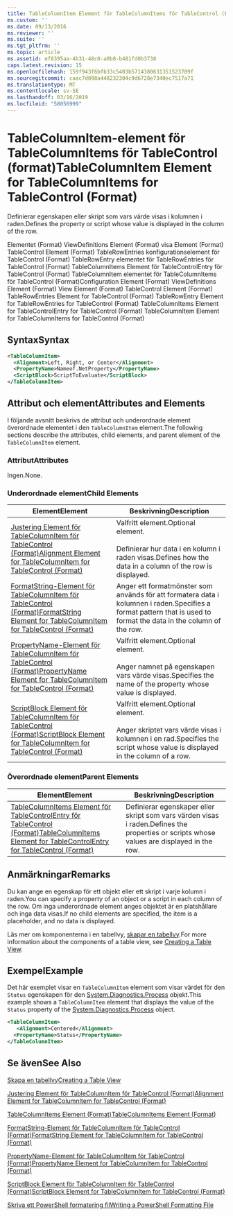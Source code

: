 ```yaml
---
title: TableColumnItem Element för TableColumnItems för TableControl (Format) | Microsoft Docs
ms.custom: ''
ms.date: 09/13/2016
ms.reviewer: ''
ms.suite: ''
ms.tgt_pltfrm: ''
ms.topic: article
ms.assetid: ef8395aa-4b31-48c0-a0b8-b481fd0b3738
caps.latest.revision: 15
ms.openlocfilehash: 159f943f6bfb33c5403b5714380631351523789f
ms.sourcegitcommit: caac7d098a448232304c9d6728e7340ec7517a71
ms.translationtype: MT
ms.contentlocale: sv-SE
ms.lasthandoff: 03/16/2019
ms.locfileid: "58056999"
---
```

# <a name="tablecolumnitem-element-for-tablecolumnitems-for-tablecontrol-format"></a><span data-ttu-id="c7ef2-102">TableColumnItem-element för TableColumnItems för TableControl (format)</span><span class="sxs-lookup"><span data-stu-id="c7ef2-102">TableColumnItem Element for TableColumnItems for TableControl (Format)</span></span>

<span data-ttu-id="c7ef2-103">Definierar egenskapen eller skript som vars värde visas i kolumnen i raden.</span><span class="sxs-lookup"><span data-stu-id="c7ef2-103">Defines the property or script whose value is displayed in the column of the row.</span></span>

<span data-ttu-id="c7ef2-104">Elementet (Format) ViewDefinitions Element (Format) visa Element (Format) TableControl Element (Format) TableRowEntries konfigurationselement för TableControl (Format) TableRowEntry elementet för TableRowEntries för TableControl (Format) TableColumnItems Element för TableControlEntry för TableControl (Format) TableColumnItem elementet för TableColumnItems för TableControl (Format)</span><span class="sxs-lookup"><span data-stu-id="c7ef2-104">Configuration Element (Format) ViewDefinitions Element (Format) View Element (Format) TableControl Element (Format) TableRowEntries Element for TableControl (Format) TableRowEntry Element for TableRowEntries for TableControl (Format) TableColumnItems Element for TableControlEntry for TableControl (Format) TableColumnItem Element for TableColumnItems for TableControl (Format)</span></span>

## <a name="syntax"></a><span data-ttu-id="c7ef2-105">Syntax</span><span class="sxs-lookup"><span data-stu-id="c7ef2-105">Syntax</span></span>

```xml
<TableColumnItem>
  <Alignment>Left, Right, or Center</Alignment>
  <PropertyName>Nameof.NetProperty</PropertyName>
  <ScriptBlock>ScriptToEvaluate</ScriptBlock>
</TableColumnItem>
```

## <a name="attributes-and-elements"></a><span data-ttu-id="c7ef2-106">Attribut och element</span><span class="sxs-lookup"><span data-stu-id="c7ef2-106">Attributes and Elements</span></span>

<span data-ttu-id="c7ef2-107">I följande avsnitt beskrivs de attribut och underordnade element överordnade elementet i den `TableColumnItem` element.</span><span class="sxs-lookup"><span data-stu-id="c7ef2-107">The following sections describe the attributes, child elements, and parent element of the `TableColumnItem` element.</span></span>

### <a name="attributes"></a><span data-ttu-id="c7ef2-108">Attribut</span><span class="sxs-lookup"><span data-stu-id="c7ef2-108">Attributes</span></span>

<span data-ttu-id="c7ef2-109">Ingen.</span><span class="sxs-lookup"><span data-stu-id="c7ef2-109">None.</span></span>

### <a name="child-elements"></a><span data-ttu-id="c7ef2-110">Underordnade element</span><span class="sxs-lookup"><span data-stu-id="c7ef2-110">Child Elements</span></span>

|<span data-ttu-id="c7ef2-111">Element</span><span class="sxs-lookup"><span data-stu-id="c7ef2-111">Element</span></span>|<span data-ttu-id="c7ef2-112">Beskrivning</span><span class="sxs-lookup"><span data-stu-id="c7ef2-112">Description</span></span>|
|-------------|-----------------|
|[<span data-ttu-id="c7ef2-113">Justering Element för TableColumnItem för TableControl (Format)</span><span class="sxs-lookup"><span data-stu-id="c7ef2-113">Alignment Element for TableColumnItem for TableControl (Format)</span></span>](./alignment-element-for-tablecolumnitem-for-tablecontrol-format.md)|<span data-ttu-id="c7ef2-114">Valfritt element.</span><span class="sxs-lookup"><span data-stu-id="c7ef2-114">Optional element.</span></span><br /><br /> <span data-ttu-id="c7ef2-115">Definierar hur data i en kolumn i raden visas.</span><span class="sxs-lookup"><span data-stu-id="c7ef2-115">Defines how the data in a column of the row is displayed.</span></span>|
|[<span data-ttu-id="c7ef2-116">FormatString-Element för TableColumnItem för TableControl (Format)</span><span class="sxs-lookup"><span data-stu-id="c7ef2-116">FormatString Element for TableColumnItem for TableControl (Format)</span></span>](./formatstring-element-for-tablecolumnitem-for-tablecontrol-format.md)|<span data-ttu-id="c7ef2-117">Anger ett formatmönster som används för att formatera data i kolumnen i raden.</span><span class="sxs-lookup"><span data-stu-id="c7ef2-117">Specifies a format pattern that is used to format the data in the column of the row.</span></span>|
|[<span data-ttu-id="c7ef2-118">PropertyName-Element för TableColumnItem för TableControl (Format)</span><span class="sxs-lookup"><span data-stu-id="c7ef2-118">PropertyName Element for TableColumnItem for TableControl (Format)</span></span>](./propertyname-element-for-tablecolumnitem-for-tablecontrol-format.md)|<span data-ttu-id="c7ef2-119">Valfritt element.</span><span class="sxs-lookup"><span data-stu-id="c7ef2-119">Optional element.</span></span><br /><br /> <span data-ttu-id="c7ef2-120">Anger namnet på egenskapen vars värde visas.</span><span class="sxs-lookup"><span data-stu-id="c7ef2-120">Specifies the name of the property whose value is displayed.</span></span>|
|[<span data-ttu-id="c7ef2-121">ScriptBlock Element för TableColumnItem för TableControl (Format)</span><span class="sxs-lookup"><span data-stu-id="c7ef2-121">ScriptBlock Element for TableColumnItem for TableControl (Format)</span></span>](./scriptblock-element-for-tablecolumnitem-for-tablecontrol-format.md)|<span data-ttu-id="c7ef2-122">Valfritt element.</span><span class="sxs-lookup"><span data-stu-id="c7ef2-122">Optional element.</span></span><br /><br /> <span data-ttu-id="c7ef2-123">Anger skriptet vars värde visas i kolumnen i en rad.</span><span class="sxs-lookup"><span data-stu-id="c7ef2-123">Specifies the script whose value is displayed in the column of a row.</span></span>|

### <a name="parent-elements"></a><span data-ttu-id="c7ef2-124">Överordnade element</span><span class="sxs-lookup"><span data-stu-id="c7ef2-124">Parent Elements</span></span>

|<span data-ttu-id="c7ef2-125">Element</span><span class="sxs-lookup"><span data-stu-id="c7ef2-125">Element</span></span>|<span data-ttu-id="c7ef2-126">Beskrivning</span><span class="sxs-lookup"><span data-stu-id="c7ef2-126">Description</span></span>|
|-------------|-----------------|
|[<span data-ttu-id="c7ef2-127">TableColumnItems Element för TableControlEntry för TableControl (Format)</span><span class="sxs-lookup"><span data-stu-id="c7ef2-127">TableColumnItems Element for TableControlEntry for TableControl (Format)</span></span>](./tablecolumnitems-element-for-tablerowentry-for-tablecontrol-format.md)|<span data-ttu-id="c7ef2-128">Definierar egenskaper eller skript som vars värden visas i raden.</span><span class="sxs-lookup"><span data-stu-id="c7ef2-128">Defines the properties or scripts whose values are displayed in the row.</span></span>|

## <a name="remarks"></a><span data-ttu-id="c7ef2-129">Anmärkningar</span><span class="sxs-lookup"><span data-stu-id="c7ef2-129">Remarks</span></span>

<span data-ttu-id="c7ef2-130">Du kan ange en egenskap för ett objekt eller ett skript i varje kolumn i raden.</span><span class="sxs-lookup"><span data-stu-id="c7ef2-130">You can specify a property of an object or a script in each column of the row.</span></span> <span data-ttu-id="c7ef2-131">Om inga underordnade element anges objektet är en platshållare och inga data visas.</span><span class="sxs-lookup"><span data-stu-id="c7ef2-131">If no child elements are specified, the item is a placeholder, and no data is displayed.</span></span>

<span data-ttu-id="c7ef2-132">Läs mer om komponenterna i en tabellvy, [skapar en tabellvy](./creating-a-table-view.md).</span><span class="sxs-lookup"><span data-stu-id="c7ef2-132">For more information about the components of a table view, see [Creating a Table View](./creating-a-table-view.md).</span></span>

## <a name="example"></a><span data-ttu-id="c7ef2-133">Exempel</span><span class="sxs-lookup"><span data-stu-id="c7ef2-133">Example</span></span>

<span data-ttu-id="c7ef2-134">Det här exemplet visar en `TableColumnItem` element som visar värdet för den `Status` egenskapen för den [System.Diagnostics.Process](/dotnet/api/System.Diagnostics.Process) objekt.</span><span class="sxs-lookup"><span data-stu-id="c7ef2-134">This example shows a `TableColumnItem` element that displays the value of the `Status` property of the [System.Diagnostics.Process](/dotnet/api/System.Diagnostics.Process) object.</span></span>

```xml
<TableColumnItem>
   <Alignment>Centered</Alignment>
  <PropertyName>Status</PropertyName>
</TableColumnItem>

```

## <a name="see-also"></a><span data-ttu-id="c7ef2-135">Se även</span><span class="sxs-lookup"><span data-stu-id="c7ef2-135">See Also</span></span>

[<span data-ttu-id="c7ef2-136">Skapa en tabellvy</span><span class="sxs-lookup"><span data-stu-id="c7ef2-136">Creating a Table View</span></span>](./creating-a-table-view.md)

[<span data-ttu-id="c7ef2-137">Justering Element för TableColumnItem för TableControl (Format)</span><span class="sxs-lookup"><span data-stu-id="c7ef2-137">Alignment Element for TableColumnItem for TableControl (Format)</span></span>](./alignment-element-for-tablecolumnitem-for-tablecontrol-format.md)

[<span data-ttu-id="c7ef2-138">TableColumnItems Element (Format)</span><span class="sxs-lookup"><span data-stu-id="c7ef2-138">TableColumnItems Element (Format)</span></span>](./tablecolumnitems-element-for-tablerowentry-for-tablecontrol-format.md)

[<span data-ttu-id="c7ef2-139">FormatString-Element för TableColumnItem för TableControl (Format)</span><span class="sxs-lookup"><span data-stu-id="c7ef2-139">FormatString Element for TableColumnItem for TableControl (Format)</span></span>](./formatstring-element-for-tablecolumnitem-for-tablecontrol-format.md)

[<span data-ttu-id="c7ef2-140">PropertyName-Element för TableColumnItem för TableControl (Format)</span><span class="sxs-lookup"><span data-stu-id="c7ef2-140">PropertyName Element for TableColumnItem for TableControl (Format)</span></span>](./propertyname-element-for-tablecolumnitem-for-tablecontrol-format.md)

[<span data-ttu-id="c7ef2-141">ScriptBlock Element för TableColumnItem för TableControl (Format)</span><span class="sxs-lookup"><span data-stu-id="c7ef2-141">ScriptBlock Element for TableColumnItem for TableControl (Format)</span></span>](./scriptblock-element-for-tablecolumnitem-for-tablecontrol-format.md)

[<span data-ttu-id="c7ef2-142">Skriva ett PowerShell formatering fil</span><span class="sxs-lookup"><span data-stu-id="c7ef2-142">Writing a PowerShell Formatting File</span></span>](./writing-a-powershell-formatting-file.md)
